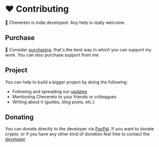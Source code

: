 # ❤ Contributing

🤗 Chevereto is indie developed. Any help is really welcome.

## Purchase

💸 Consider [purchasing](https://chevereto.com/pricing), that's the best way in which you can support my work. You can also purchase support from me.

## Project

You can help to build a bigger project by doing the following:

* Following and spreading our [updates](../README.md#🌈-get-updates)
* Mentioning Chevereto to your friends or colleagues
* Writing about it (guides, blog posts, etc.)

## Donating

You can donate directly to the developer via [PayPal](https://paypal.me/RodolfoBerrios). If you want to donate crypto, or if you have any other kind of donation feel free to contact the [developer](https://rodolfoberrios.com/).
